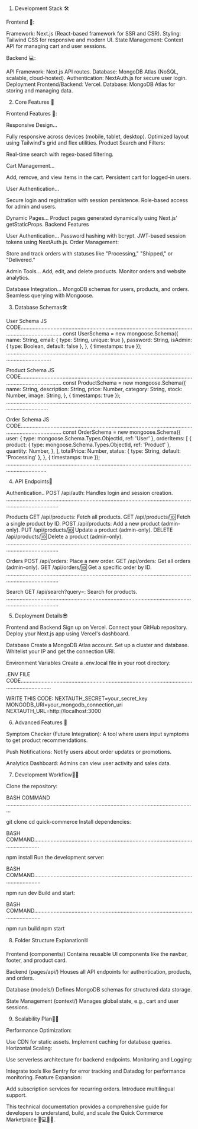 1. Development Stack 🛠
   
Frontend 📱:

Framework:
Next.js (React-based framework for SSR and CSR).
Styling: Tailwind CSS for responsive and modern UI.
State Management: Context API for managing cart and user sessions.

Backend 💻:

API Framework: Next.js API routes.
Database: MongoDB Atlas (NoSQL, scalable, cloud-hosted).
Authentication: NextAuth.js for secure user login.
Deployment
Frontend/Backend: Vercel.
Database: MongoDB Atlas for storing and managing data.

2. Core Features 🧩
   
Frontend Features 📱:

Responsive Design...

Fully responsive across devices (mobile, tablet, desktop).
Optimized layout using Tailwind's grid and flex utilities.
Product Search and Filters:

Real-time search with regex-based filtering.

Cart Management...

Add, remove, and view items in the cart.
Persistent cart for logged-in users.

User Authentication...

Secure login and registration with session persistence.
Role-based access for admin and users.

Dynamic Pages...
Product pages generated dynamically using Next.js' getStaticProps.
Backend Features

User Authentication...
Password hashing with bcrypt.
JWT-based session tokens using NextAuth.js.
Order Management:

Store and track orders with statuses like "Processing," "Shipped," or "Delivered."

Admin Tools...
Add, edit, and delete products.
Monitor orders and website analytics.

Database Integration...
MongoDB schemas for users, products, and orders.
Seamless querying with Mongoose.

3. Database Schemas🛠
   
User Schema
JS CODE........................................................................................................................................................
const UserSchema = new mongoose.Schema({
  name: String,
  email: { type: String, unique: true },
  password: String,
  isAdmin: { type: Boolean, default: false },
}, { timestamps: true });
     ..........................................................................................................................................................
      
Product Schema
JS CODE........................................................................................................................................................
const ProductSchema = new mongoose.Schema({
  name: String,
  description: String,
  price: Number,
  category: String,
  stock: Number,
  image: String,
}, { timestamps: true });
       ........................................................................................................................................................
       
Order Schema
JS CODE........................................................................................................................................................
const OrderSchema = new mongoose.Schema({
  user: { type: mongoose.Schema.Types.ObjectId, ref: 'User' },
  orderItems: [
    {
      product: { type: mongoose.Schema.Types.ObjectId, ref: 'Product' },
      quantity: Number,
    },
  ],
  totalPrice: Number,
  status: { type: String, default: 'Processing' },
}, { timestamps: true });
      .......................................................................................................................................................
      
4. API Endpoints🤖

Authentication..
POST /api/auth: Handles login and session creation.
...............................................................................................................................................................

Products
GET /api/products: Fetch all products.
GET /api/products/:id: Fetch a single product by ID.
POST /api/products: Add a new product (admin-only).
PUT /api/products/:id: Update a product (admin-only).
DELETE /api/products/:id: Delete a product (admin-only).
...............................................................................................................................................................

Orders
POST /api/orders: Place a new order.
GET /api/orders: Get all orders (admin-only).
GET /api/orders/:id: Get a specific order by ID.
...............................................................................................................................................................

Search
GET /api/search?query=<term>: Search for products.
...............................................................................................................................................................

5. Deployment Details😎
   
Frontend and Backend
Sign up on Vercel.
Connect your GitHub repository.
Deploy your Next.js app using Vercel's dashboard.

Database
Create a MongoDB Atlas account.
Set up a cluster and database.
Whitelist your IP and get the connection URI.

Environment Variables
Create a .env.local file in your root directory:

.ENV FILE CODE.................................................................................................................................................

WRITE THIS CODE:
NEXTAUTH_SECRET=your_secret_key
MONGODB_URI=your_mongodb_connection_uri
NEXTAUTH_URL=http://localhost:3000

6. Advanced Features 🧩

Symptom Checker (Future Integration):
A tool where users input symptoms to get product recommendations.

Push Notifications:
Notify users about order updates or promotions.

Analytics Dashboard:
Admins can view user activity and sales data.

7. Development Workflow👩‍💻

Clone the repository:

BASH COMMAND ...............................................................................................................................

git clone <repo-url>
cd quick-commerce
Install dependencies:

BASH COMMAND................................................................................................................................

npm install
Run the development server:

BASH COMMAND.................................................................................................................................

npm run dev
Build and start:

BASH COMMAND.................................................................................................................................

npm run build
npm start

8. Folder Structure Explanation⛓
    
Frontend (components/)
Contains reusable UI components like the navbar, footer, and product card.

Backend (pages/api/)
Houses all API endpoints for authentication, products, and orders.

Database (models/)
Defines MongoDB schemas for structured data storage.

State Management (context/)
Manages global state, e.g., cart and user sessions.

9. Scalability Plan🐱‍🏍
    
Performance Optimization:

Use CDN for static assets.
Implement caching for database queries.
Horizontal Scaling:

Use serverless architecture for backend endpoints.
Monitoring and Logging:

Integrate tools like Sentry for error tracking and Datadog for performance monitoring.
Feature Expansion:

Add subscription services for recurring orders.
Introduce multilingual support.


This technical documentation provides a comprehensive guide for developers to understand, build, and scale the Quick Commerce Marketplace 🤝💻🐱‍🏍.
